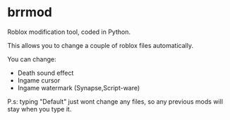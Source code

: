# brrmod
Roblox modification tool, coded in Python.

This allows you to change a couple of roblox files automatically.

You can change:
- Death sound effect
- Ingame cursor
- Ingame watermark (Synapse,Script-ware)

P.s: typing "Default" just wont change any files, so any previous mods will stay when you type it.
